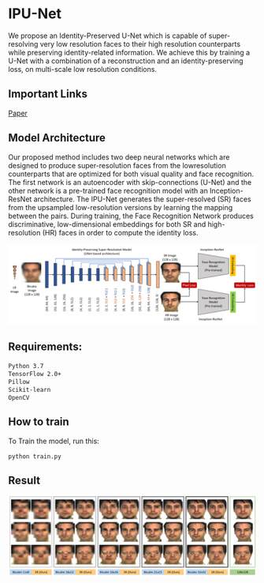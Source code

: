 # IPU-Net
We propose an Identity-Preserved U-Net which is capable of super-resolving very low resolution faces to their high resolution counterparts while preserving identity-related information. We achieve this by training a U-Net with a combination of a reconstruction and an identity-preserving loss, on multi-scale low resolution conditions.



## Important Links
[Paper](https://arxiv.org/abs/2010.12249) </br>

## Model Architecture
Our proposed method includes two deep neural networks which are designed to produce super-resolution faces from the lowresolution counterparts that are optimized for both visual quality and face recognition. The first network is an autoencoder with skip-connections (U-Net) and the other network is a pre-trained face recognition model with an Inception-ResNet architecture. The IPU-Net generates the super-resolved (SR) faces from the upsampled low-resolution versions by learning the mapping between the pairs. During training, the Face Recognition Network produces discriminative, low-dimensional embeddings for both SR and high-resolution (HR) faces in order to compute the identity loss.

<p align="center">
  <img src="figures/model.png">
</p>


## Requirements: 
```
Python 3.7
TensorFlow 2.0+
Pillow
Scikit-learn
OpenCV
```

## How to train
To Train the model, run this:
```
python train.py
```

## Result

<p align="center">
  <img src="figures/ar_result.png">
</p>
